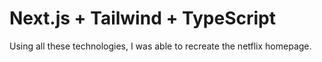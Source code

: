 # Next.js + Tailwind + TypeScript

Using all these technologies, I was able to recreate the netflix homepage.
